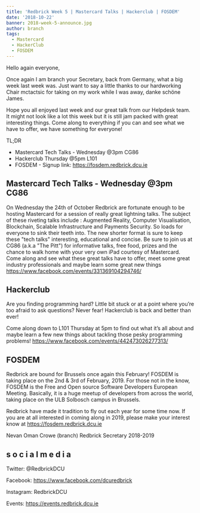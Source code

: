 ```yaml
---
title: 'Redbrick Week 5 | Mastercard Talks | Hackerclub | FOSDEM'
date: '2018-10-22'
banner: 2018-week-5-announce.jpg
author: branch
tags:
  - Mastercard
  - HackerClub
  - FOSDEM
---
```


Hello again everyone,

Once again I am branch your Secretary, back from Germany, what a big week last week was. Just want to say a little thanks to our hardworking Chair mctactsic for taking on my work while I was away, danke schöne James.

Hope you all enjoyed last week and our great talk from our Helpdesk team. It might not look like a lot this week but it is still jam packed with great interesting things. Come along to everything if you can and see what we have to offer, we have something for everyone!


TL;DR
- Mastercard Tech Talks - Wednesday @3pm CG86
- Hackerclub Thursday @5pm L101
- FOSDEM - Signup link: https://fosdem.redbrick.dcu.ie

<!-- more -->

## Mastercard Tech Talks - Wednesday @3pm CG86

On Wednesday the 24th of October Redbrick are fortunate enough to be hosting Mastercard for a session of really great lightning talks.
The subject of these riveting talks include : Augmented Reality, Computer Visualisation, Blockchain, Scalable Infrastructure and Payments Security. So loads for everyone to sink their teeth into.
The new shorter format is sure to keep these "tech talks" interesting, educational and concise. Be sure to join us at CG86 (a.k.a "The Pitt") for informative talks, free food, prizes and the chance to walk home with your very own iPad courtesy of Mastercard.
Come along and see what these great talks have to offer, meet some great industry professionals and maybe learn some great new things
https://www.facebook.com/events/331369104294746/


## Hackerclub

Are you finding programming hard? Little bit stuck or at a point where you’re too afraid to ask questions? Never fear! Hackerclub is back and better than ever!

Come along down to L101 Thursday at 5pm to find out what it’s all about and maybe learn a few new things about tackling those pesky programming problems!
https://www.facebook.com/events/442473026277313/

## FOSDEM

Redbrick are bound for Brussels once again this February! FOSDEM is taking place on the 2nd & 3rd of February, 2019. For those not in the know, FOSDEM is the Free and Open source Software Developers European Meeting. Basically, it is a huge meetup of developers from across the world, taking place on the ULB Solbosch campus in Brussels.

Redbrick have made it tradition to fly out each year for some time now. If you are at all interested in coming along in 2019, please make your interest know at https://fosdem.redbrick.dcu.ie

Nevan Oman Crowe (branch)
Redbrick Secretary 2018-2019


## s o c i a l m e d i a

Twitter: @RedbrickDCU

Facebook: https://www.facebook.com/dcuredbrick

Instagram: RedbrickDCU

Events: https://events.redbrick.dcu.ie

